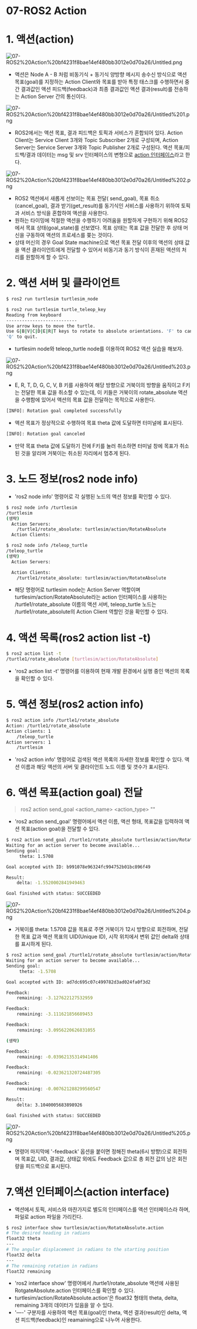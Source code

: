 # 07-ROS2 Action

# 1. 액션(action)

![07-ROS2%20Action%20bf4231f8bae14ef480bb3012e0d70a26/Untitled.png](07-ROS2%20Action%20bf4231f8bae14ef480bb3012e0d70a26/Untitled.png)

- 액션은 Node A - B 처럼 비동기식 + 동기식 양방향 메시지 송수신 방식으로 액션 목표(goal)를 지정하는 Action Client와 목표를 받아 특정 태스크를 수행하면서 중간 결과값인 액션 피드백(feedback)과 최종 결과값인 액션 결과(result)를 전송하는 Action Server 간의 통신이다.

![07-ROS2%20Action%20bf4231f8bae14ef480bb3012e0d70a26/Untitled%201.png](07-ROS2%20Action%20bf4231f8bae14ef480bb3012e0d70a26/Untitled%201.png)

- ROS2에서는 액션 목표, 결과 피드백은 토픽과 서비스가 혼합되어 있다. Action Client는 Service Client 3개와 Topic Subscriber 2개로 구성되며, Action Server는 Service Server 3개와 Topic Publisher 2개로 구성된다. 액션 목표/피드백/결과 데이터는 msg 및 srv 인터페이스의 변형으로 [action 인터페이스](https://index.ros.org/doc/ros2/Concepts/About-ROS-Interfaces/)라고 한다.

![07-ROS2%20Action%20bf4231f8bae14ef480bb3012e0d70a26/Untitled%202.png](07-ROS2%20Action%20bf4231f8bae14ef480bb3012e0d70a26/Untitled%202.png)

- ROS2 액션에서 새롭게 선보이는 목표 전달( send_goal), 목표 취소(cancel_goal), 결과 받기(get_result)를 동기식인 서비스를 사용하기 위하여 토픽과 서비스 방식을 혼합하여 액션을 사용한다.
- 원하는 타이밍에 적절한 액션을 수행하기 어려움을 원할하게 구현하기 위해 ROS2에서 목표 상태(goal_state)를 선보였다. 목표 상태는 목표 값을 전달한 후 상태 머신을 구동하여 액션의 프로세스를 쫒는 것이다.
- 상태 머신의 경우 Goal State machine으로 액션 목표 전달 이후의 액션의 상태 값을 액션 클라이언트에게 전달할 수 있어서 비동기과 동기 방식이 혼재된 액션의 처리를 원할하게 할 수 있다.

# 2. 액션 서버 및 클라이언트

```bash
$ ros2 run turtlesim turtlesim_node
```

```bash
$ ros2 run turtlesim turtle_teleop_key
Reading from keyboard
---------------------------
Use arrow keys to move the turtle.
Use G|B|V|C|D|E|R|T keys to rotate to absolute orientations. 'F' to cancel a rotation.
'Q' to quit.
```

- turtlesim node와 teleop_turtle node를 이용하여 ROS2 액션 실습을 해보자.

![07-ROS2%20Action%20bf4231f8bae14ef480bb3012e0d70a26/Untitled%203.png](07-ROS2%20Action%20bf4231f8bae14ef480bb3012e0d70a26/Untitled%203.png)

- E, R, T, D, G, C, V, B 키를 사용하여 해당 방향으로 거북이의 방향을 움직이고 F키는 전달한 목표 값을 취소할 수 있는데, 이 키들은 거북이의 rotate_absolute 액션을 수행함에 있어서 액션의 목표 값을 전달하는 목적으로 사용한다.

```bash
[INFO]: Rotation goal completed successfully
```

- 액션 목표가 정상적으로 수행하여 목표 theta 값에 도달하면 터미널에 표시된다.

```bash
[INFO]: Rotation goal canceled
```

- 만약 목표 theta 값에 도달하기 전에 F키를 눌러 취소하면 터미널 창에 목표가 취소된 것을 알리며 거북이는 취소된 자리에서 멈추게 된다.

# 3. 노드 정보(ros2 node info)

- 'ros2 node info' 명령어로 각 실행된 노드의 액션 정보를 확인할 수 있다.

```bash
$ ros2 node info /turtlesim
/turtlesim
(생략)
  Action Servers:
    /turtle1/rotate_absolute: turtlesim/action/RotateAbsolute
  Action Clients:
```

```bash
$ ros2 node info /teleop_turtle
/teleop_turtle
(생략)
  Action Servers:

  Action Clients:
    /turtle1/rotate_absolute: turtlesim/action/RotateAbsolute
```

- 해당 명령어로 turtlesim node는 Action Server 역할이며 turtlesim/action/RotateAbsolute라는 action 인터페이스를 사용하는 /turtle1/rotate_absolute 이름의 액션 서버, teleop_turtle 노드는 /turtle1/rotate_absolute의 Action Client 역할인 것을 확인할 수 있다.

# 4. 액션 목록(ros2 action list -t)

```bash
$ ros2 action list -t
/turtle1/rotate_absolute [turtlesim/action/RotateAbsolute]
```

- 'ros2 action list -t' 명령어를 이용하여 현재 개발 환경에서 실행 중인 액션의 목록을 확인할 수 있다.

# 5. 액션 정보(ros2 action info)

```bash
$ ros2 action info /turtle1/rotate_absolute
Action: /turtle1/rotate_absolute
Action clients: 1
    /teleop_turtle
Action servers: 1
    /turtlesim
```

- 'ros2 action info' 명령어로 검색된 액션 목록의 자세한 정보를 확인할 수 있다.  액션 이름과 해당 액션의 서버 및 클라이언트 노드 이름 및 갯수가 표시된다.

# 6. 액션 목표(action goal) 전달

> ros2 action send_goal <action_name> <action_type> "<values>"

- 'ros2 action send_goal' 명령어에서 액션 이름, 액션 형태, 목표값을 입력하여 액션 목표(action goal)을 전달할 수 있다.

```bash
$ ros2 action send_goal /turtle1/rotate_absolute turtlesim/action/RotateAbsolute "{theta: 1.5708}"
Waiting for an action server to become available...
Sending goal:
     theta: 1.5708

Goal accepted with ID: b991078e96324fc994752b01bc896f49

Result:
    delta: -1.5520002841949463

Goal finished with status: SUCCEEDED
```

![07-ROS2%20Action%20bf4231f8bae14ef480bb3012e0d70a26/Untitled%204.png](07-ROS2%20Action%20bf4231f8bae14ef480bb3012e0d70a26/Untitled%204.png)

- 거북이를 theta: 1.5708 값을 목표로 주면 거북이가 12시 방향으로 회전하며, 전달한 목표 값과 액션 목표의 UID(Unique ID), 시작 위치에서 변위 값인 delta와 상태를 표시하게 된다.

```bash
$ ros2 action send_goal /turtle1/rotate_absolute turtlesim/action/RotateAbsolute "{theta: -1.5708}" --feedback
Waiting for an action server to become available...
Sending goal:
     theta: -1.5708

Goal accepted with ID: ad7dc695c07c499782d3ad024fa0f3d2

Feedback:
    remaining: -3.127622127532959

Feedback:
    remaining: -3.111621856689453

Feedback:
    remaining: -3.0956220626831055

(생략)

Feedback:
    remaining: -0.03962135314941406

Feedback:
    remaining: -0.023621320724487305

Feedback:
    remaining: -0.007621288299560547

Result:
    delta: 3.1040005683898926

Goal finished with status: SUCCEEDED
```

![07-ROS2%20Action%20bf4231f8bae14ef480bb3012e0d70a26/Untitled%205.png](07-ROS2%20Action%20bf4231f8bae14ef480bb3012e0d70a26/Untitled%205.png)

- 명령어 마지막에 '-feedback' 옵션을 붙이면 정해진 theta(6시 방향)으로 회전하며 목표값, UID, 결과값, 상태값 외에도 Feedback 값으로 총 회전 값의 남은 회전량을 피드백으로 표시된다.

# 7.액션 인터페이스(action interface)

- 액션에서 토픽, 서비스와 마찬가지로 별도의 인터페이스를 액션 인터페이스라 하며, 파일로 action 파일을 가리킨다.

```bash
$ ros2 interface show turtlesim/action/RotateAbsolute.action
# The desired heading in radians
float32 theta
---
# The angular displacement in radians to the starting position
float32 delta
---
# The remaining rotation in radians
float32 remaining
```

- 'ros2 interface show' 명령어에서 /turtle1/rotate_absolute 액션에 사용된 RotgateAbsolute.action 인터페이스를 확인할 수 있다.
- turtlesim/action/RotateAbsolute.action'은 float32 형태의 theta, delta, remaining 3개의 데이터가 있음을 알 수 있다.
- '—-' 구분자를 사용하여 액션 목표(goal)인 theta, 액션 결과(result)인 delta, 액션 피드백(feedback)인 reamaining으로 나누어 사용한다.
